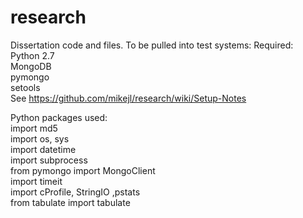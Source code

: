 research
========

Dissertation code and files.
To be pulled into test systems:
Required:  
Python 2.7  
MongoDB  
pymongo  
setools  
See https://github.com/mikejl/research/wiki/Setup-Notes  

Python packages used:  
import md5  
import os, sys  
import datetime  
import subprocess  
from pymongo import MongoClient  
import timeit  
import cProfile, StringIO ,pstats  
from tabulate import tabulate  

